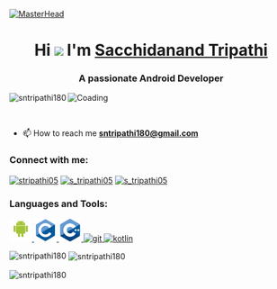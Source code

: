 [![MasterHead](https://1.bp.blogspot.com/-7A4WynwLsMw/XbBpCXG8fHI/AAAAAAAAMt4/uOa1bpLskYgrwGbllhSu2SDj_Mig8SXJQCLcBGAsYHQ/s1600/2000_600px.gif)](https://rishavchanda.io)
<h1 align="center">Hi <img src="https://media.giphy.com/media/hvRJCLFzcasrR4ia7z/giphy.gif" width="25"> I'm <a href="https://gkassym.netlify.app" target="_blank">Sacchidanand Tripathi</a>  </h1>
<h3 align="center">A passionate Android Developer</h3>
<img align="right" alt="Coading" width="400" src="https://img.freepik.com/free-vector/cute-man-working-laptop-with-coffee-cartoon-vector-icon-illustration-people-technology-icon-concept-isolated-premium-vector-flat-cartoon-style_138676-3869.jpg?size=626&ext=jpg"
<p align="left"> <img src="https://komarev.com/ghpvc/?username=sntripathi180&label=Profile%20views&color=0e75b6&style=flat" alt="sntripathi180" /> </p>

<p align="left"> <a href="https://twitter.com/" target="blank"><img src="https://img.shields.io/twitter/follow/?logo=twitter&style=for-the-badge" alt="" /></a> </p>

- 📫 How to reach me **sntripathi180@gmail.com**

<h3 align="left">Connect with me:</h3>
<p align="left">
<a href="https://linkedin.com/in/stripathi05" target="blank"><img align="center" src="https://raw.githubusercontent.com/rahuldkjain/github-profile-readme-generator/master/src/images/icons/Social/linked-in-alt.svg" alt="stripathi05" height="30" width="40" /></a>
<a href="https://codeforces.com/profile/s_tripathi05" target="blank"><img align="center" src="https://raw.githubusercontent.com/rahuldkjain/github-profile-readme-generator/master/src/images/icons/Social/codeforces.svg" alt="s_tripathi05" height="30" width="40" /></a>
<a href="https://www.leetcode.com/s_tripathi05" target="blank"><img align="center" src="https://raw.githubusercontent.com/rahuldkjain/github-profile-readme-generator/master/src/images/icons/Social/leet-code.svg" alt="s_tripathi05" height="30" width="40" /></a>
</p>

<h3 align="left">Languages and Tools:</h3>
<p align="left"> <a href="https://developer.android.com" target="_blank" rel="noreferrer"> <img src="https://raw.githubusercontent.com/devicons/devicon/master/icons/android/android-original-wordmark.svg" alt="android" width="40" height="40"/> </a> <a href="https://www.cprogramming.com/" target="_blank" rel="noreferrer"> <img src="https://raw.githubusercontent.com/devicons/devicon/master/icons/c/c-original.svg" alt="c" width="40" height="40"/> </a> <a href="https://www.w3schools.com/cpp/" target="_blank" rel="noreferrer"> <img src="https://raw.githubusercontent.com/devicons/devicon/master/icons/cplusplus/cplusplus-original.svg" alt="cplusplus" width="40" height="40"/> </a> <a href="https://git-scm.com/" target="_blank" rel="noreferrer"> <img src="https://www.vectorlogo.zone/logos/git-scm/git-scm-icon.svg" alt="git" width="40" height="40"/> </a> <a href="https://kotlinlang.org" target="_blank" rel="noreferrer"> <img src="https://www.vectorlogo.zone/logos/kotlinlang/kotlinlang-icon.svg" alt="kotlin" width="40" height="40"/> </a> </p>

<p><img align="left" src="https://github-readme-stats.vercel.app/api/top-langs?username=sntripathi180&show_icons=true&locale=en&layout=compact&theme=tokyonight" alt="sntripathi180" /></p>

<p>&nbsp;<img align="center" src="https://github-readme-stats.vercel.app/api?username=sntripathi180&show_icons=true&locale=en&theme=tokyonight" alt="sntripathi180" /></p>

<p><img align="center" src="https://github-readme-streak-stats.herokuapp.com/?user=sntripathi180&theme=tokyonight" alt="sntripathi180" /></p>
